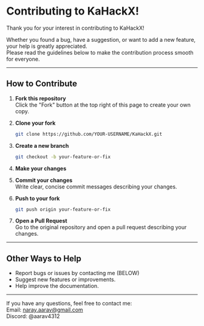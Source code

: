 # Contributing to KaHackX!

Thank you for your interest in contributing to KaHackX!

Whether you found a bug, have a suggestion, or want to add a new feature, your help is greatly appreciated.  
Please read the guidelines below to make the contribution process smooth for everyone.

---

## How to Contribute

1. **Fork this repository**  
   Click the "Fork" button at the top right of this page to create your own copy.

2. **Clone your fork**  
   ```bash
   git clone https://github.com/YOUR-USERNAME/KaHackX.git
   ```

3. **Create a new branch**  
   ```bash
   git checkout -b your-feature-or-fix
   ```

4. **Make your changes**

5. **Commit your changes**  
   Write clear, concise commit messages describing your changes.

6. **Push to your fork**  
   ```bash
   git push origin your-feature-or-fix
   ```

7. **Open a Pull Request**  
   Go to the original repository and open a pull request describing your changes.

---

## Other Ways to Help

- Report bugs or issues by contacting me (BELOW)
- Suggest new features or improvements.
- Help improve the documentation.

---

If you have any questions, feel free to contact me:  
Email: naray.aarav@gmail.com  
Discord: @aarav4312
